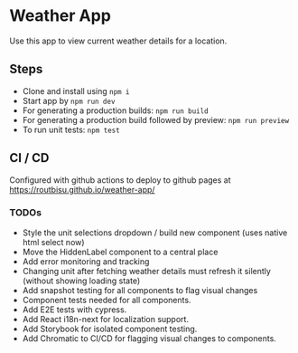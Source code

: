 # Weather App

Use this app to view current weather details for a location.

## Steps

- Clone and install using `npm i`
- Start app by `npm run dev`
- For generating a production builds: `npm run build`
- For generating a production build followed by preview: `npm run preview`
- To run unit tests: `npm test`

## CI / CD

Configured with github actions to deploy to github pages at https://routbisu.github.io/weather-app/

### TODOs

- Style the unit selections dropdown / build new component (uses native html select now)
- Move the HiddenLabel component to a central place
- Add error monitoring and tracking
- Changing unit after fetching weather details must refresh it silently (without showing loading state)
- Add snapshot testing for all components to flag visual changes
- Component tests needed for all components.
- Add E2E tests with cypress.
- Add React i18n-next for localization support.
- Add Storybook for isolated component testing.
- Add Chromatic to CI/CD for flagging visual changes to components.
